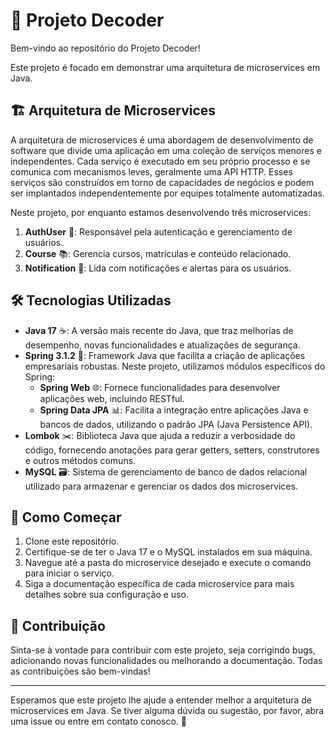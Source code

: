 # 🚀 Projeto Decoder

Bem-vindo ao repositório do Projeto Decoder! <p>
Este projeto é focado em demonstrar uma arquitetura de microservices em Java.


## 🏗️ Arquitetura de Microservices

A arquitetura de microservices é uma abordagem de desenvolvimento de software que divide uma aplicação em uma coleção de serviços menores e independentes. Cada serviço é executado em seu próprio processo e se comunica com mecanismos leves, geralmente uma API HTTP. Esses serviços são construídos em torno de capacidades de negócios e podem ser implantados independentemente por equipes totalmente automatizadas.

Neste projeto, por enquanto estamos desenvolvendo três microservices:

1. **AuthUser** 🔐: Responsável pela autenticação e gerenciamento de usuários.
2. **Course** 📚: Gerencia cursos, matrículas e conteúdo relacionado.
3. **Notification** 📣: Lida com notificações e alertas para os usuários.

## 🛠️ Tecnologias Utilizadas

- **Java 17** ☕: A versão mais recente do Java, que traz melhorias de desempenho, novas funcionalidades e atualizações de segurança.
- **Spring 3.1.2** 🌱: Framework Java que facilita a criação de aplicações empresariais robustas. Neste projeto, utilizamos módulos específicos do Spring:
    - **Spring Web** 🌐: Fornece funcionalidades para desenvolver aplicações web, incluindo RESTful.
    - **Spring Data JPA** 📊: Facilita a integração entre aplicações Java e bancos de dados, utilizando o padrão JPA (Java Persistence API).
- **Lombok** ✂️: Biblioteca Java que ajuda a reduzir a verbosidade do código, fornecendo anotações para gerar getters, setters, construtores e outros métodos comuns.
- **MySQL** 🗃️: Sistema de gerenciamento de banco de dados relacional utilizado para armazenar e gerenciar os dados dos microservices.

## 🚀 Como Começar

1. Clone este repositório.
2. Certifique-se de ter o Java 17 e o MySQL instalados em sua máquina.
3. Navegue até a pasta do microservice desejado e execute o comando para iniciar o serviço.
4. Siga a documentação específica de cada microservice para mais detalhes sobre sua configuração e uso.

## 🤝 Contribuição

Sinta-se à vontade para contribuir com este projeto, seja corrigindo bugs, adicionando novas funcionalidades ou melhorando a documentação. Todas as contribuições são bem-vindas!

---

Esperamos que este projeto lhe ajude a entender melhor a arquitetura de microservices em Java. Se tiver alguma dúvida ou sugestão, por favor, abra uma issue ou entre em contato conosco. 📩
